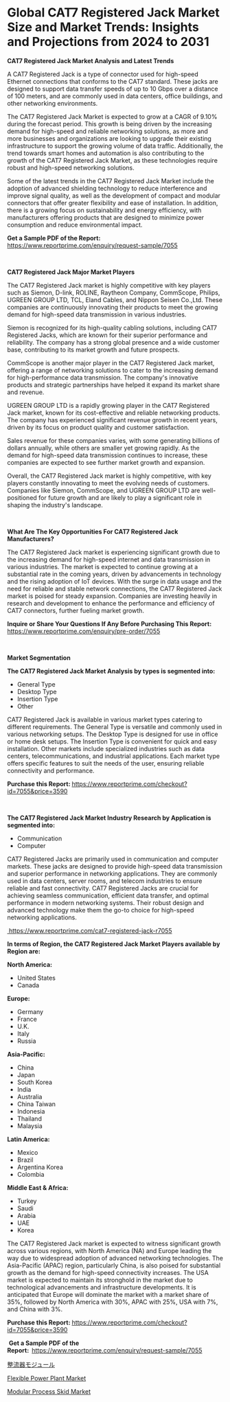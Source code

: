 <p><h1>Global CAT7 Registered Jack Market Size and Market Trends: Insights and Projections from 2024 to 2031</h1></p><p><strong>CAT7 Registered Jack Market Analysis and Latest Trends</strong></p>
<p><p>A CAT7 Registered Jack is a type of connector used for high-speed Ethernet connections that conforms to the CAT7 standard. These jacks are designed to support data transfer speeds of up to 10 Gbps over a distance of 100 meters, and are commonly used in data centers, office buildings, and other networking environments.</p><p>The CAT7 Registered Jack Market is expected to grow at a CAGR of 9.10% during the forecast period. This growth is being driven by the increasing demand for high-speed and reliable networking solutions, as more and more businesses and organizations are looking to upgrade their existing infrastructure to support the growing volume of data traffic. Additionally, the trend towards smart homes and automation is also contributing to the growth of the CAT7 Registered Jack Market, as these technologies require robust and high-speed networking solutions.</p><p>Some of the latest trends in the CAT7 Registered Jack Market include the adoption of advanced shielding technology to reduce interference and improve signal quality, as well as the development of compact and modular connectors that offer greater flexibility and ease of installation. In addition, there is a growing focus on sustainability and energy efficiency, with manufacturers offering products that are designed to minimize power consumption and reduce environmental impact.</p></p>
<p><strong>Get a Sample PDF of the Report:&nbsp;</strong> <a href="https://www.reportprime.com/enquiry/request-sample/7055">https://www.reportprime.com/enquiry/request-sample/7055</a></p>
<p>&nbsp;</p>
<p><strong>CAT7 Registered Jack Major Market Players</strong></p>
<p><p>The CAT7 Registered Jack market is highly competitive with key players such as Siemon, D-link, ROLINE, Raytheon Company, CommScope, Philips, UGREEN GROUP LTD, TCL, Eland Cables, and Nippon Seisen Co.,Ltd. These companies are continuously innovating their products to meet the growing demand for high-speed data transmission in various industries.</p><p>Siemon is recognized for its high-quality cabling solutions, including CAT7 Registered Jacks, which are known for their superior performance and reliability. The company has a strong global presence and a wide customer base, contributing to its market growth and future prospects.</p><p>CommScope is another major player in the CAT7 Registered Jack market, offering a range of networking solutions to cater to the increasing demand for high-performance data transmission. The company's innovative products and strategic partnerships have helped it expand its market share and revenue.</p><p>UGREEN GROUP LTD is a rapidly growing player in the CAT7 Registered Jack market, known for its cost-effective and reliable networking products. The company has experienced significant revenue growth in recent years, driven by its focus on product quality and customer satisfaction.</p><p>Sales revenue for these companies varies, with some generating billions of dollars annually, while others are smaller yet growing rapidly. As the demand for high-speed data transmission continues to increase, these companies are expected to see further market growth and expansion.</p><p>Overall, the CAT7 Registered Jack market is highly competitive, with key players constantly innovating to meet the evolving needs of customers. Companies like Siemon, CommScope, and UGREEN GROUP LTD are well-positioned for future growth and are likely to play a significant role in shaping the industry's landscape.</p></p>
<p>&nbsp;</p>
<p><strong>What Are The Key Opportunities For CAT7 Registered Jack Manufacturers?</strong></p>
<p><p>The CAT7 Registered Jack market is experiencing significant growth due to the increasing demand for high-speed internet and data transmission in various industries. The market is expected to continue growing at a substantial rate in the coming years, driven by advancements in technology and the rising adoption of IoT devices. With the surge in data usage and the need for reliable and stable network connections, the CAT7 Registered Jack market is poised for steady expansion. Companies are investing heavily in research and development to enhance the performance and efficiency of CAT7 connectors, further fueling market growth.</p></p>
<p><strong>Inquire or Share Your Questions If Any Before Purchasing This Report:</strong> <a href="https://www.reportprime.com/enquiry/pre-order/7055">https://www.reportprime.com/enquiry/pre-order/7055</a></p>
<p>&nbsp;</p>
<p><strong>Market Segmentation</strong></p>
<p><strong>The CAT7 Registered Jack Market Analysis by types is segmented into:</strong></p>
<p><ul><li>General Type</li><li>Desktop Type</li><li>Insertion Type</li><li>Other</li></ul></p>
<p><p>CAT7 Registered Jack is available in various market types catering to different requirements. The General Type is versatile and commonly used in various networking setups. The Desktop Type is designed for use in office or home desk setups. The Insertion Type is convenient for quick and easy installation. Other markets include specialized industries such as data centers, telecommunications, and industrial applications. Each market type offers specific features to suit the needs of the user, ensuring reliable connectivity and performance.</p></p>
<p><strong>Purchase this Report:&nbsp;</strong><a href="https://www.reportprime.com/checkout?id=7055&price=3590">https://www.reportprime.com/checkout?id=7055&price=3590</a></p>
<p>&nbsp;</p>
<p><strong>The CAT7 Registered Jack Market Industry Research by Application is segmented into:</strong></p>
<p><ul><li>Communication</li><li>Computer</li></ul></p>
<p><p>CAT7 Registered Jacks are primarily used in communication and computer markets. These jacks are designed to provide high-speed data transmission and superior performance in networking applications. They are commonly used in data centers, server rooms, and telecom industries to ensure reliable and fast connectivity. CAT7 Registered Jacks are crucial for achieving seamless communication, efficient data transfer, and optimal performance in modern networking systems. Their robust design and advanced technology make them the go-to choice for high-speed networking applications.</p></p>
<p><a href="https://www.reportprime.com/cat7-registered-jack-r7055">&nbsp;https://www.reportprime.com/cat7-registered-jack-r7055</a></p>
<p><strong>In terms of Region, the CAT7 Registered Jack Market Players available by Region are:</strong></p>
<p>
    <p> <strong> North America: </strong>
        <ul>
            <li>United States</li>
            <li>Canada</li>
        </ul>
        </p> 
    <p> <strong> Europe: </strong>
        <ul>
            <li>Germany</li>
            <li>France</li>
            <li>U.K.</li>
            <li>Italy</li>
            <li>Russia</li>
        </ul>
        </p> 
    <p> <strong> Asia-Pacific: </strong>
        <ul>
            <li>China</li>
            <li>Japan</li>
            <li>South Korea</li>
            <li>India</li>
            <li>Australia</li>
            <li>China Taiwan</li>
            <li>Indonesia</li>
            <li>Thailand</li>
            <li>Malaysia</li>
        </ul>
        </p> 
    <p> <strong> Latin America: </strong>
        <ul>
            <li>Mexico</li>
            <li>Brazil</li>
            <li>Argentina Korea</li>
            <li>Colombia</li>
        </ul>
        </p> 
    <p> <strong> Middle East & Africa: </strong>
        <ul>
            <li>Turkey</li>
            <li>Saudi</li>
            <li>Arabia</li>
            <li>UAE</li>
            <li>Korea</li>
        </ul>
    </p>
    </p>
<p><p>The CAT7 Registered Jack market is expected to witness significant growth across various regions, with North America (NA) and Europe leading the way due to widespread adoption of advanced networking technologies. The Asia-Pacific (APAC) region, particularly China, is also poised for substantial growth as the demand for high-speed connectivity increases. The USA market is expected to maintain its stronghold in the market due to technological advancements and infrastructure developments. It is anticipated that Europe will dominate the market with a market share of 35%, followed by North America with 30%, APAC with 25%, USA with 7%, and China with 3%.</p></p>
<p><strong>Purchase this Report: </strong><a href="https://www.reportprime.com/checkout?id=7055&price=3590">https://www.reportprime.com/checkout?id=7055&price=3590</a></p>
<p>&nbsp;<strong>Get a Sample PDF of the Report:&nbsp;&nbsp;</strong><a href="https://www.reportprime.com/enquiry/request-sample/7055">https://www.reportprime.com/enquiry/request-sample/7055</a></p>
<p><strong></strong></p>
<p><p><a href="https://github.com/TerrellConn/Market-Research-Report-List-1/blob/main/579807475875.md">整流器モジュール</a></p><p><a href="https://www.linkedin.com/pulse/flexible-power-plant-market-trends-forecast-competitive-analysis-wyfme?trackingId=e1TuoPCKZdSMMP5X2MKfBQ%3D%3D">Flexible Power Plant Market</a></p><p><a href="https://www.linkedin.com/pulse/decoding-modular-process-skid-market-metrics-share-trends-growth-wyfde?trackingId=bKvxEmogSNrszLSorpQSuw%3D%3D">Modular Process Skid Market</a></p></p>